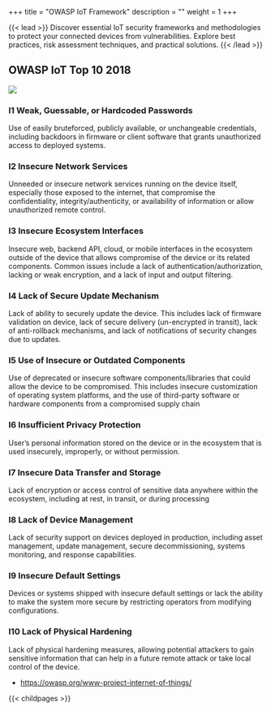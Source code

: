 +++
title = "OWASP IoT Framework"
description = ""
weight = 1
+++


{{< lead >}}
Discover essential IoT security frameworks and methodologies to protect your connected devices from vulnerabilities. Explore best practices, risk assessment techniques, and practical solutions.
{{< /lead >}}



## OWASP IoT Top 10 2018


<img src="/images/OWASP-IoT-Top-10-2018-final.jpg"></img>


### I1 Weak, Guessable, or Hardcoded Passwords	
Use of easily bruteforced, publicly available, or unchangeable credentials, including backdoors in firmware or client software that grants unauthorized access to deployed systems.
### I2 Insecure Network Services	
Unneeded or insecure network services running on the device itself, especially those exposed to the internet, that compromise the confidentiality, integrity/authenticity, or availability of information or allow unauthorized remote control.
### I3 Insecure Ecosystem Interfaces	
Insecure web, backend API, cloud, or mobile interfaces in the ecosystem outside of the device that allows compromise of the device or its related components. Common issues include a lack of authentication/authorization, lacking or weak encryption, and a lack of input and output filtering.
### I4 Lack of Secure Update Mechanism	
Lack of ability to securely update the device. This includes lack of firmware validation on device, lack of secure delivery (un-encrypted in transit), lack of anti-rollback mechanisms, and lack of notifications of security changes due to updates.
### I5 Use of Insecure or Outdated Components	
Use of deprecated or insecure software components/libraries that could allow the device to be compromised. This includes insecure customization of operating system platforms, and the use of third-party software or hardware components from a compromised supply chain
### I6 Insufficient Privacy Protection	
User’s personal information stored on the device or in the ecosystem that is used insecurely, improperly, or without permission.
### I7 Insecure Data Transfer and Storage	
Lack of encryption or access control of sensitive data anywhere within the ecosystem, including at rest, in transit, or during processing
### I8 Lack of Device Management	
Lack of security support on devices deployed in production, including asset management, update management, secure decommissioning, systems monitoring, and response capabilities.
### I9 Insecure Default Settings	
Devices or systems shipped with insecure default settings or lack the ability to make the system more secure by restricting operators from modifying configurations.
### I10 Lack of Physical Hardening	
Lack of physical hardening measures, allowing potential attackers to gain sensitive information that can help in a future remote attack or take local control of the device.


- https://owasp.org/www-project-internet-of-things/


{{< childpages >}}